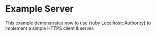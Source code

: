 # Example Server

This example demonstrates now to use {ruby Localhost::Authority} to implement a simple HTTPS client & server.
